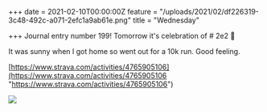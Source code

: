 +++
date = 2021-02-10T00:00:00Z
feature = "/uploads/2021/02/df226319-3c48-492c-a071-2efc1a9ab61e.png"
title = "Wednesday"

+++
Journal entry number 199! Tomorrow it's celebration of # 2e2 🥳

It was sunny when I got home so went out for a 10k run. Good feeling.

[https://www.strava.com/activities/4765905106](https://www.strava.com/activities/4765905106 "https://www.strava.com/activities/4765905106")

![](/uploads/2021/02/66ff5a35-7805-4876-9925-5200d55f07c4.jpeg)